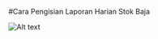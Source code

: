 #Cara Pengisian Laporan Harian Stok Baja

![Alt text](https://cdn.jsdelivr.net/gh/johnadik/onelink@main/tutorial/baja/image.png)
